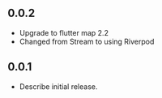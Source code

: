 ## 0.0.2

* Upgrade to flutter map 2.2
* Changed from Stream to using Riverpod

## 0.0.1

* Describe initial release.
